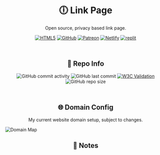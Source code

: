 <h1 align="center">🕕 Link Page</h1>
<p align="center">Open source, privacy based link page.</p>
<p align="center"><a href='https://thefrontlinegenisis.ml/' target="_blank"><img alt='HTML5' src='https://img.shields.io/badge/Preview-100000?style=for-the-badge&logo=HTML5&logoColor=white&labelColor=FF0000&color=FF0000'/></a> <a href='https://github.com/FrontlineGenisis/Link-Page/fork' target="_blank"><img alt='GitHub' src='https://img.shields.io/badge/Fork-100000?style=for-the-badge&logo=GitHub&logoColor=white&labelColor=FF0000&color=FF0000'/></a> <a href='https://patreon.com/frontlinegen' target="_blank"><img alt='Patreon' src='https://img.shields.io/badge/Support-100000?style=for-the-badge&logo=Patreon&logoColor=white&labelColor=FF0000&color=FF0000'/></a> <a href='https://app.netlify.com/start/deploy?repository=https://github.com/FrontlineGenisis/Link-Page' target="_blank"><img alt='Netlify' src='https://img.shields.io/badge/Deploy_to Netlify-100000?style=for-the-badge&logo=Netlify&logoColor=white&labelColor=FF0000&color=FF0000'/></a> <a href='https://replit.com/github/FrontlineGenisis/Link-Page' target="_blank"><img alt='replit' src='https://img.shields.io/badge/Run_on Replit-100000?style=for-the-badge&logo=replit&logoColor=white&labelColor=FF0000&color=FF0000'/></a></p>
<br>
<h2 align="center">🧠 Repo Info</h2>
<p align="center"><img alt="GitHub commit activity" src="https://img.shields.io/github/commit-activity/m/frontlinegenisis/Link-Page?color=FF0000&logoColor=FF0000&style=for-the-badge"> <img alt="GitHub last commit" src="https://img.shields.io/github/last-commit/frontlinegenisis/Link-Page?color=FF0000&style=for-the-badge"> <a href="https://validator.nu/?doc=https%3A%2F%2Fthefrontlinegenisis.ml"><img alt="W3C Validation" src="https://img.shields.io/w3c-validation/html?color=FF0000&label=Validation&style=for-the-badge&targetUrl=https%3A%2F%2Ffrontlinegenisis.github.io%2FLink-Page%2F"></a> <img alt="GitHub repo size" src="https://img.shields.io/github/repo-size/frontlinegenisis/link-page?color=ff0000&style=for-the-badge">
</p>
<br>
<h2 align="center">🌐 Domain Config</h2>
<p align="center">My current website domain setup, subject to changes.</p>
<img alt="Domain Map" src="https://user-images.githubusercontent.com/80414685/183500962-57d9a6d0-d372-4aa6-a78a-9b0f6b1427b7.svg">
<h2 align="center">📝 Notes</h2>
